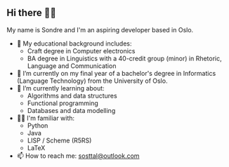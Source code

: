 ## Hi there 👋🤓

My name is Sondre and I'm an aspiring developer based in Oslo.

- 📖 My educational background includes:
	- Craft degree in Computer electronics
	- BA degree in Linguistics with a 40-credit group (minor) in Rhetoric, Language and Communication
- 🔭 I’m currently on my final year of a bachelor's degree in Informatics (Language Technology) from the University of Oslo.
- 🌱 I’m currently learning about:
	- Algorithms and data structures
	- Functional programming
	- Databases and data modelling
- 🧑‍💻 I'm familiar with:
  - Python
  - Java
  - LISP / Scheme (R5RS)
  - LaTeX 
- 📫 How to reach me: [sosttal@outlook.com](mailto:sosttal@outlook.com)
